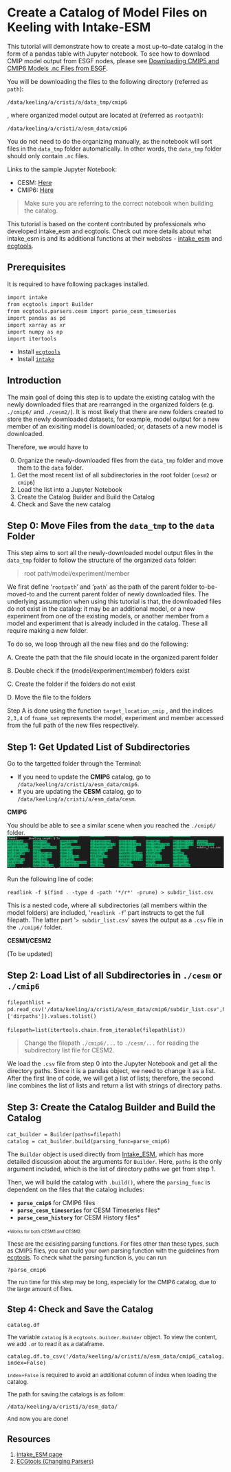 # Create a Catalog of Model Files on Keeling with Intake-ESM

This tutorial will demonstrate how to create a most up-to-date catalog in the form of a pandas table with Jupyter notebook. To see how to downlaod CMIP model output from ESGF nodes, please see [Downloading CMIP5 and CMIP6 Models .nc Files from ESGF](https://drive.google.com/file/d/1nslXk00DzEBE2rA3cxdy0kU-0XZXFal_/view?usp=share_link). 

You will be downloading the files to the following directory (referred as `path`): 

    /data/keeling/a/cristi/a/data_tmp/cmip6

, where organized model output are located at (referred as `rootpath`): 

    /data/keeling/a/cristi/a/esm_data/cmip6

You do not need to do the organizing manually, as the notebook will sort files in the `data_tmp` folder automatically. In other words, the `data_tmp` folder should only contain `.nc` files. 

Links to the sample Jupyter Notebook: 

- CESM: [Here](../tutorials/create_catalog_cesm.ipynb)
- CMIP6: [Here](../tutorials/create_catalog_cmip6.ipynb)

>Make sure you are referring to the correct notebook when building the catalog. 

This tutorial is based on the content contributed by professionals who developed intake_esm and ecgtools. Check out more details about what intake_esm is and its additional functions at their websites - [intake_esm](https://intake-esm.readthedocs.io/en/stable/how-to/build-a-catalog-from-timeseries-files.html) and [ecgtools](https://ecgtools.readthedocs.io/en/latest/how-to/use-a-custom-parser.html). 

## Prerequisites
It is required to have following packages installed. 
   
    import intake
    from ecgtools import Builder
    from ecgtools.parsers.cesm import parse_cesm_timeseries
    import pandas as pd 
    import xarray as xr
    import numpy as np
    import itertools

- Install [`ecgtools`](https://ecgtools.readthedocs.io/en/latest/how-to/install-ecgtools.html)
- Install [`intake`](https://intake-esm.readthedocs.io/en/stable/how-to/install-intake-esm.html)

## Introduction 
The main goal of doing this step is to update the existing catalog with the newly downloaded files that are rearranged in the organized folders (e.g. `./cmip6/` and `./cesm2/`). It is most likely that there are new folders created to store the newly downloaded datasets, for example, model output for a new member of an exisiting model is downloaded; or, datasets of a new model is downloaded. 

Therefore, we would have to 

0. Organize the newly-downloaded files from the `data_tmp` folder and move them to the `data` folder. 
1. Get the most recent list of all subdirectories in the root folder (`cesm2` or `cmip6`)
2. Load the list into a Jupyter Notebook 
3. Create the Catalog Builder and Build the Catalog 
4. Check and Save the new catalog 

## Step 0: Move Files from the `data_tmp` to the `data` Folder
This step aims to sort all the newly-downloaded model output files in the `data_tmp` folder to follow the structure of the organized `data` folder:

>root path/model/experiment/member

We first define ‘`rootpath`’ and ‘`path`’ as the path of the parent folder to-be-moved-to and the current parent folder of newly downloaded files.
The underlying assumption when using this tutorial is that, the downloaded files do not exist in the catalog: it may be an additional model, or a new experiment  from one of the existing models, or another member from a model and experiment that is already included in the catalog. These all require making a new folder.

To do so, we loop through all the new files and do the following:

A. Create the path that the file should locate in the organized parent folder

B. Double check if the (model/experiment/member) folders exist

C. Create the folder if the folders do not exist

D. Move the file to the folders

Step A is done using the function `target_location_cmip` , and the indices `2,3,4` of `fname_set` represents the model, experiment and member accessed from the full path of the new files respectively.

## Step 1: Get Updated List of Subdirectories 
Go to the targetted folder through the Terminal: 
- If you need to update the **CMIP6** catalog, go to `/data/keeling/a/cristi/a/esm_data/cmip6`. 
- If you are updating the **CESM** catalog, go to `/data/keeling/a/cristi/a/esm_data/cesm`. 

**CMIP6**

You should be able to see a similar scene when you reached the `./cmip6/` folder.  
![cmip6_folder_dir](../images/cmip6_folder_dir.png)

Run the following line of code: 
    
    readlink -f $(find . -type d -path '*/r*' -prune) > subdir_list.csv

This is a nested code, where all subdirectories (all members within the model folders) are included, '`readlink -f`' part instructs to get the full filepath. The latter part '`> subdir_list.csv`' saves the output as a `.csv` file in the `./cmip6/` folder. 

**CESM1/CESM2** 

(To be updated)

## Step 2: Load List of all Subdirectories in `./cesm` or `./cmip6`

    filepathlist = pd.read_csv('/data/keeling/a/cristi/a/esm_data/cmip6/subdir_list.csv',header=None,names=['dirpaths']).values.tolist()
    
    filepath=list(itertools.chain.from_iterable(filepathlist))

> Change the filepath `./cmip6/...` to `./cesm/...` for reading the subdirectory list file for CESM2. 

We load the `.csv` file from step 0 into the Jupyter Notebook and get all the directory paths. Since it is a pandas object, we need to change it as a list. After the first line of code, we will get a list of lists; therefore, the second line combines the list of lists and return a list with strings of directory paths. 

## Step 3: Create the Catalog Builder and Build the Catalog 

    cat_builder = Builder(paths=filepath)
    catalog = cat_builder.build(parsing_func=parse_cmip6)

The `Builder` object is used directly from [Intake_ESM](https://intake-esm.readthedocs.io/en/stable/how-to/build-a-catalog-from-timeseries-files.html), which has more detailed discussion about the arguments for `Builder`. Here, `paths` is the only argument included, which is the list of directory paths we get from step 1. 

Then, we will build the catalog with `.build()`, where the `parsing_func` is dependent on the files that the catalog includes:

- **`parse_cmip6`** for CMIP6 files 
- **`parse_cesm_timeseries`** for CESM Timeseries files*
- **`parse_cesm_history`** for CESM History files*

<font size = 1> *Works for both CESM1 and CESM2. 

<font size =2>

These are the exisisting parsing functions. For files other than these types, such as CMIP5 files, you can build your own parsing function with the guidelines from [ecgtools](https://ecgtools.readthedocs.io/en/latest/how-to/use-a-custom-parser.html). To check what the parsing function is, you can run

    ?parse_cmip6

The run time for this step may be long, especially for the CMIP6 catalog, due to the large amount of files. 


## Step 4: Check and Save the Catalog

    catalog.df

The variable `catalog` is a `ecgtools.builder.Builder` object. To view the content, we add `.df` to read it as a dataframe. 

    catalog.df.to_csv('/data/keeling/a/cristi/a/esm_data/cmip6_catalog.csv', index=False)

`index=False` is required to avoid an additional column of index when loading the catalog. 

The path for saving the catalogs is as follow: 

    /data/keeling/a/cristi/a/esm_data/


And now you are done! 













## Resources 
1. [Intake_ESM page](https://intake-esm.readthedocs.io/en/stable/how-to/build-a-catalog-from-timeseries-files.html)
2. [ECGtools (Changing Parsers)](https://ecgtools.readthedocs.io/en/latest/how-to/use-a-custom-parser.html)
